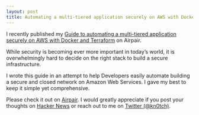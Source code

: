 ```yaml
---
layout: post
title: Automating a multi-tiered application securely on AWS with Docker and Terraform
---
```


I recently published my [Guide to automating a multi-tiered application securely on AWS with Docker and Terraform](https://www.airpair.com/aws/posts/ntiered-aws-docker-terraform-guide#LXCaODz2cklfBubq.01) on Airpair.
 
 While security is becoming ever more important in today’s world, it is overwhelmingly hard to decide on the right stack to build a secure infrastructure.

 I wrote this guide in an attempt to help Developers easily automate building a secure and closed network on Amazon Web Services. I gave my best to keep it simple yet comprehensive.

 Please check it out on [Airpair](https://www.airpair.com/aws/posts/ntiered-aws-docker-terraform-guide#LXCaODz2cklfBubq.01). I would greatly appreciate if you post your thoughts on [Hacker News](https://news.ycombinator.com/item?id=9146082) or reach out to me on [Twitter (@kn0tch)](https://twitter.com/kn0tch).
